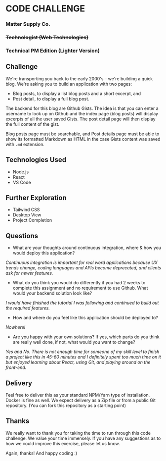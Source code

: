 # CODE CHALLENGE
### Matter Supply Co.
### ~~Technologist (Web Technologies)~~
### Technical PM Edition (Lighter Version)

## Challenge

We're transporting you back to the early 2000's – we're building a quick blog. We're asking you to build an application with two pages:

- Blog posts, to display a list blog posts and a short excerpt, and
- Post detail, to display a full blog post.

The backend for this blog are Github Gists. The idea is that you can enter  a username to look up on Github and the index page (blog posts) will display excerpts of all the user saved Gists. The post detail page will then display the full content of the gist.

Blog posts page must be searchable, and Post details page must be able to show its formatted Markdown as HTML in the case Gists content was saved with `.md` extension.


## Technologies Used
- Node.js
- React
- VS Code

## Further Exploration
- Tailwind CSS
- Desktop View
- Project Completion

## Questions

- What are your thoughts around continuous integration, where & how you would deploy this application?

*Continuous integration is important for real word applications because UX trends change, coding languages and APIs become deprecated, and clients ask for newer features.*

- What do you think you would do differently if you had 2 weeks to complete this assignment and no requirement to use Github. What would your backend solution look like?

*I would have finished the tutorial I was following and continued to build out the required features.*

- How and where do you feel like this application should be deployed to?

*Nowhere!*

- Are you happy with your own solutions? If yes, which parts do you think are really well done, if not, what would you want to change?

*Yes and No. There is not enough time for someone of my skill level to finish a project like this in 45-60 minutes and I definitely spent too much time on it but enjoyed learning about React, using Git, and playing around on the front-end.*

## Delivery

Feel free to deliver this as your standard NPM/Yarn type of installation. Docker is fine as well. We expect delivery as a Zip file or from a public Git repository. (You can fork this repository as a starting point)

## Thanks

We really want to thank you for taking the time to run through this code challenge. We value your time immensely. If you have any suggestions as to how we could improve this exercise, please let us know.

Again, thanks! And happy coding :)
